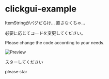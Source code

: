 # clickgui-example

ItemStringがバグだらけ...
直さなくちゃ...

必要に応じてコードを変更してください。

Please change the code according to your needs.

![Preview](screenshot.png)

スターしてください

please star

